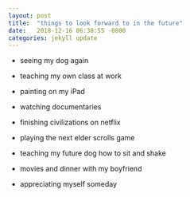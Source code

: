 ```yaml
---
layout: post
title:  "things to look forward to in the future"
date:   2018-12-16 06:38:55 -0800
categories: jekyll update
---
```


- seeing my dog again
- teaching my own class at work
- painting on my iPad
- watching documentaries
- finishing civilizations on netflix

- playing the next elder scrolls game
- teaching my future dog how to sit and shake
- movies and dinner with my boyfriend
- appreciating myself someday
